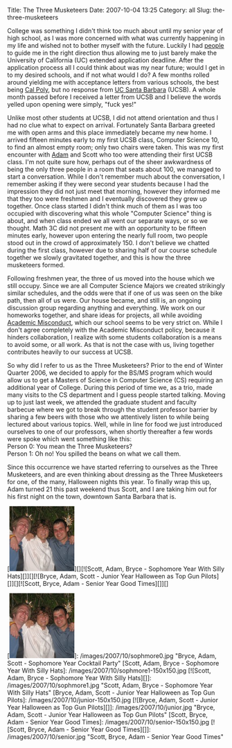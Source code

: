 Title: The Three Musketeers
Date: 2007-10-04 13:25
Category: all
Slug: the-three-musketeers

College was something I didn't think too much about until my senior year of
high school, as I was more concerned with what was currently happening in my
life and wished not to bother myself with the future. Luckily I had [people][]
to guide me in the right direction thus allowing me to just barely make the
University of California (UC) extended application deadline. After the
application process all I could think about was my near future; would I get in
to my desired schools, and if not what would I do? A few months rolled around
yielding me with acceptance letters from various schools, the best being [Cal
Poly][], but no response from [UC Santa Barbara][] (UCSB). A whole month passed
before I received a letter from UCSB and I believe the words yelled upon
opening were simply, "fuck yes!"

Unlike most other students at UCSB, I did not attend orientation and thus I had
no clue what to expect on arrival. Fortunately Santa Barbara greeted me with
open arms and this place immediately became my new home. I arrived fifteen
minutes early to my first UCSB class, Computer Science 10, to find an almost
empty room; only two chairs were taken. This was my first encounter with
[Adam][] and Scott who too were attending their first UCSB class. I'm not quite
sure how, perhaps out of the sheer awkwardness of being the only three people
in a room that seats about 100, we managed to start a conversation. While I
don't remember much about the conversation, I remember asking if they were
second year students because I had the impression they did not just meet that
morning, however they informed me that they too were freshmen and I eventually
discovered they grew up together. Once class started I didn't think much of
them as I was too occupied with discovering what this whole "Computer Science"
thing is about, and when class ended we all went our separate ways, or so we
thought. Math 3C did not present me with an opportunity to be fifteen minutes
early, however upon entering the nearly full room, two people stood out in the
crowd of approximately 150. I don't believe we chatted during the first class,
however due to sharing half of our course schedule together we slowly
gravitated together, and this is how the three musketeers formed.

Following freshmen year, the three of us moved into the house which we still
occupy. Since we are all Computer Science Majors we created strikingly similar
schedules, and the odds were that if one of us was seen on the bike path, then
all of us were. Our house became, and still is, an ongoing discussion group
regarding anything and everything. We work on our homeworks together, and share
ideas for projects, all while avoiding [Academic Misconduct][], which our
school seems to be very strict on. While I don't agree completely with the
Academic Misconduct policy, because it hinders collaboration, I realize with
some students collaboration is a means to avoid some, or all work. As that is
not the case with us, living together contributes heavily to our success at
UCSB.

So why did I refer to us as the Three Musketeers? Prior to the end of Winter
Quarter 2006, we decided to apply for the BS/MS program which would allow us to
get a Masters of Science in Computer Science (CS) requiring an additional year
of College. During this period of time we, as a trio, made many visits to the
CS department and I guess people started talking. Moving up to just last week,
we attended the graduate student and faculty barbecue where we got to break
through the student professor barrier by sharing a few beers with those who we
attentively listen to while being lectured about various topics. Well, while in
line for food we just introduced ourselves to one of our professors, when
shortly thereafter a few words were spoke which went something like this:  
Person 0: You mean the Three Musketeers?  
Person 1: Oh no! You spilled the beans on what we call them.

Since this occurrence we have started referring to ourselves as the Three
Musketeers, and are even thinking about dressing as the Three Musketeers for
one, of the many, Halloween nights this year. To finally wrap this up, Adam
turned 21 this past weekend thus Scott, and I are taking him out for his first
night on the town, downtown Santa Barbara that is.

[![Bryce, Adam, Scott - Sophomore Year Cocktail Party][]][][![Scott, Adam,
Bryce - Sophomore Year With Silly Hats][]][][![Bryce, Adam, Scott - Junior Year
Halloween as Top Gun Pilots][]][][![Scott, Bryce, Adam - Senior Year Good
Times][]][]

  [people]: http://blogthismom.blogspot.com/
  [Cal Poly]: http://www.calpoly.edu/
  [UC Santa Barbara]: http://www.ucsb.edu/
  [Adam]: http://www.adamdoupe.com/
  [Academic Misconduct]: http://cs.ucsb.edu/~bboe/random/AcademicMisconduct.html
  [Bryce, Adam, Scott - Sophomore Year Cocktail Party]: /images/2007/10/sophmore0-150x150.jpg
  [![Bryce, Adam, Scott - Sophomore Year Cocktail Party][]]: /images/2007/10/sophmore0.jpg
    "Bryce, Adam, Scott - Sophomore Year Cocktail Party"
  [Scott, Adam, Bryce - Sophomore Year With Silly Hats]: /images/2007/10/sophmore1-150x150.jpg
  [![Scott, Adam, Bryce - Sophomore Year With Silly Hats][]]: /images/2007/10/sophmore1.jpg
    "Scott, Adam, Bryce - Sophomore Year With Silly Hats"
  [Bryce, Adam, Scott - Junior Year Halloween as Top Gun Pilots]: /images/2007/10/junior-150x150.jpg
  [![Bryce, Adam, Scott - Junior Year Halloween as Top Gun Pilots][]]: /images/2007/10/junior.jpg
    "Bryce, Adam, Scott - Junior Year Halloween as Top Gun Pilots"
  [Scott, Bryce, Adam - Senior Year Good Times]: /images/2007/10/senior-150x150.jpg
  [![Scott, Bryce, Adam - Senior Year Good Times][]]: /images/2007/10/senior.jpg
    "Scott, Bryce, Adam - Senior Year Good Times"
